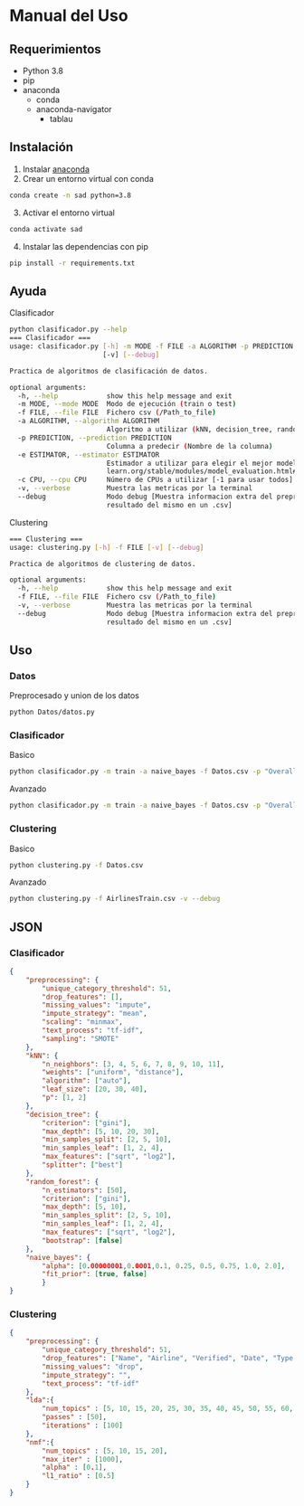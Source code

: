 <!-- markdownlint-disable MD024 -->
<!-- markdownlint-disable MD029 -->
# Manual del Uso

## Requerimientos

- Python 3.8
- pip
- anaconda
  - conda
  - anaconda-navigator
    - tablau

## Instalación

1. Instalar [anaconda](https://github.com/Xabierland/SAD/blob/main/INSTALACIONES/Instalacion.md#anaconda)
2. Crear un entorno virtual con conda

```bash
conda create -n sad python=3.8
```

3. Activar el entorno virtual

```bash
conda activate sad
```

4. Instalar las dependencias con pip

```bash
pip install -r requirements.txt
```

## Ayuda

Clasificador

```bash
python clasificador.py --help
=== Clasificador ===
usage: clasificador.py [-h] -m MODE -f FILE -a ALGORITHM -p PREDICTION [-e ESTIMATOR] [-c CPU]
                       [-v] [--debug]

Practica de algoritmos de clasificación de datos.

optional arguments:
  -h, --help            show this help message and exit
  -m MODE, --mode MODE  Modo de ejecución (train o test)
  -f FILE, --file FILE  Fichero csv (/Path_to_file)
  -a ALGORITHM, --algorithm ALGORITHM
                        Algoritmo a utilizar (kNN, decision_tree, random_forest, naive_bayes)
  -p PREDICTION, --prediction PREDICTION
                        Columna a predecir (Nombre de la columna)
  -e ESTIMATOR, --estimator ESTIMATOR
                        Estimador a utilizar para elegir el mejor modelo https://scikit-
                        learn.org/stable/modules/model_evaluation.html#scoring-parameter
  -c CPU, --cpu CPU     Número de CPUs a utilizar [-1 para usar todos]
  -v, --verbose         Muestra las metricas por la terminal
  --debug               Modo debug [Muestra informacion extra del preprocesado y almacena el
                        resultado del mismo en un .csv]
```

Clustering

```bash
=== Clustering ===
usage: clustering.py [-h] -f FILE [-v] [--debug]

Practica de algoritmos de clustering de datos.

optional arguments:
  -h, --help            show this help message and exit
  -f FILE, --file FILE  Fichero csv (/Path_to_file)
  -v, --verbose         Muestra las metricas por la terminal
  --debug               Modo debug [Muestra informacion extra del preprocesado y almacena el
                        resultado del mismo en un .csv]
```

## Uso

### Datos

Preprocesado y union de los datos

```bash
python Datos/datos.py
```

### Clasificador

Basico

```bash
python clasificador.py -m train -a naive_bayes -f Datos.csv -p "Overall Rating"
```

Avanzado

```bash
python clasificador.py -m train -a naive_bayes -f Datos.csv -p "Overall Rating" -e accuracy -c 4 -v --debug
```

### Clustering

Basico

```bash
python clustering.py -f Datos.csv
```

Avanzado

```bash
python clustering.py -f AirlinesTrain.csv -v --debug
```

## JSON

### Clasificador

```json
{
    "preprocessing": {
        "unique_category_threshold": 51,
        "drop_features": [],
        "missing_values": "impute",
        "impute_strategy": "mean",
        "scaling": "minmax",
        "text_process": "tf-idf",
        "sampling": "SMOTE"
    },
    "kNN": {
        "n_neighbors": [3, 4, 5, 6, 7, 8, 9, 10, 11],
        "weights": ["uniform", "distance"],
        "algorithm": ["auto"],
        "leaf_size": [20, 30, 40],
        "p": [1, 2]
    },
    "decision_tree": {
        "criterion": ["gini"],
        "max_depth": [5, 10, 20, 30],
        "min_samples_split": [2, 5, 10],
        "min_samples_leaf": [1, 2, 4],
        "max_features": ["sqrt", "log2"],
        "splitter": ["best"]
    },
    "random_forest": {
        "n_estimators": [50],
        "criterion": ["gini"],
        "max_depth": [5, 10],
        "min_samples_split": [2, 5, 10],
        "min_samples_leaf": [1, 2, 4],
        "max_features": ["sqrt", "log2"],
        "bootstrap": [false]
    },
    "naive_bayes": {
        "alpha": [0.00000001,0.0001,0.1, 0.25, 0.5, 0.75, 1.0, 2.0],
        "fit_prior": [true, false]
        }
}
```

### Clustering

```json
{
    "preprocessing": {
        "unique_category_threshold": 51,
        "drop_features": ["Name", "Airline", "Verified", "Date", "Type of Traveller", "Route", "Class", "Seat Comfort","Staff Service","Food & Beverages", "Inflight Entertainment", "Value For Money", "Overall Rating", "Numerical Overall Rating"],
        "missing_values": "drop",
        "impute_strategy": "",
        "text_process": "tf-idf"
    },
    "lda":{
        "num_topics" : [5, 10, 15, 20, 25, 30, 35, 40, 45, 50, 55, 60, 65, 70, 75, 80, 85, 90, 95, 100],
        "passes" : [50],
        "iterations" : [100]
    },
    "nmf":{
        "num_topics" : [5, 10, 15, 20],
        "max_iter" : [1000],
        "alpha" : [0.1],
        "l1_ratio" : [0.5]
    }
}
```
